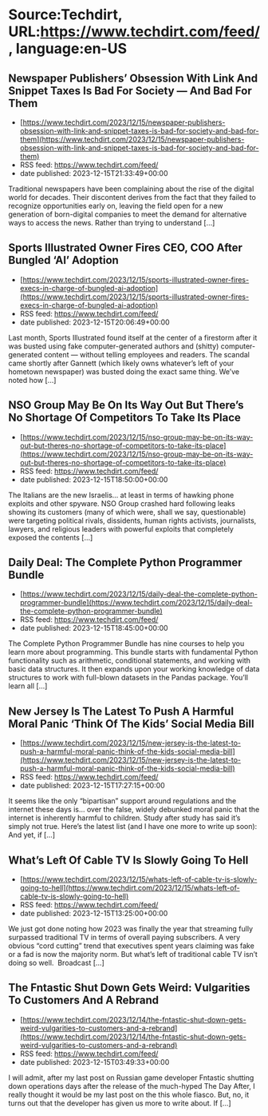 # Source:Techdirt, URL:https://www.techdirt.com/feed/, language:en-US

## Newspaper Publishers’ Obsession With Link And Snippet Taxes Is Bad For Society — And Bad For Them
 - [https://www.techdirt.com/2023/12/15/newspaper-publishers-obsession-with-link-and-snippet-taxes-is-bad-for-society-and-bad-for-them](https://www.techdirt.com/2023/12/15/newspaper-publishers-obsession-with-link-and-snippet-taxes-is-bad-for-society-and-bad-for-them)
 - RSS feed: https://www.techdirt.com/feed/
 - date published: 2023-12-15T21:33:49+00:00

Traditional newspapers have been complaining about the rise of the digital world for decades. Their discontent derives from the fact that they failed to recognize opportunities early on, leaving the field open for a new generation of born-digital companies to meet the demand for alternative ways to access the news. Rather than trying to understand [&#8230;]

## Sports Illustrated Owner Fires CEO, COO After Bungled ‘AI’ Adoption
 - [https://www.techdirt.com/2023/12/15/sports-illustrated-owner-fires-execs-in-charge-of-bungled-ai-adoption](https://www.techdirt.com/2023/12/15/sports-illustrated-owner-fires-execs-in-charge-of-bungled-ai-adoption)
 - RSS feed: https://www.techdirt.com/feed/
 - date published: 2023-12-15T20:06:49+00:00

Last month, Sports Illustrated found itself at the center of a firestorm after it was busted using fake computer-generated authors and (shitty) computer-generated content &#8212; without telling employees and readers. The scandal came shortly after Gannett (which likely owns whatever&#8217;s left of your hometown newspaper) was busted doing the exact same thing. We&#8217;ve noted how [&#8230;]

## NSO Group May Be On Its Way Out But There’s No Shortage Of Competitors To Take Its Place
 - [https://www.techdirt.com/2023/12/15/nso-group-may-be-on-its-way-out-but-theres-no-shortage-of-competitors-to-take-its-place](https://www.techdirt.com/2023/12/15/nso-group-may-be-on-its-way-out-but-theres-no-shortage-of-competitors-to-take-its-place)
 - RSS feed: https://www.techdirt.com/feed/
 - date published: 2023-12-15T18:50:00+00:00

The Italians are the new Israelis&#8230; at least in terms of hawking phone exploits and other spyware. NSO Group crashed hard following leaks showing its customers (many of which were, shall we say, questionable) were targeting political rivals, dissidents, human rights activists, journalists, lawyers, and religious leaders with powerful exploits that completely exposed the contents [&#8230;]

## Daily Deal: The Complete Python Programmer Bundle
 - [https://www.techdirt.com/2023/12/15/daily-deal-the-complete-python-programmer-bundle](https://www.techdirt.com/2023/12/15/daily-deal-the-complete-python-programmer-bundle)
 - RSS feed: https://www.techdirt.com/feed/
 - date published: 2023-12-15T18:45:00+00:00

The Complete Python Programmer Bundle has nine courses to help you learn more about programming. This bundle starts with fundamental Python functionality such as arithmetic, conditional statements, and working with basic data structures. It then expands upon your working knowledge of data structures to work with full-blown datasets in the Pandas package. You&#8217;ll learn all [&#8230;]

## New Jersey Is The Latest To Push A Harmful Moral Panic ‘Think Of The Kids’ Social Media Bill
 - [https://www.techdirt.com/2023/12/15/new-jersey-is-the-latest-to-push-a-harmful-moral-panic-think-of-the-kids-social-media-bill](https://www.techdirt.com/2023/12/15/new-jersey-is-the-latest-to-push-a-harmful-moral-panic-think-of-the-kids-social-media-bill)
 - RSS feed: https://www.techdirt.com/feed/
 - date published: 2023-12-15T17:27:15+00:00

It seems like the only “bipartisan” support around regulations and the internet these days is… over the false, widely debunked moral panic that the internet is inherently harmful to children. Study after study has said it’s simply not true. Here’s the latest list (and I have one more to write up soon): And yet, if [&#8230;]

## What’s Left Of Cable TV Is Slowly Going To Hell
 - [https://www.techdirt.com/2023/12/15/whats-left-of-cable-tv-is-slowly-going-to-hell](https://www.techdirt.com/2023/12/15/whats-left-of-cable-tv-is-slowly-going-to-hell)
 - RSS feed: https://www.techdirt.com/feed/
 - date published: 2023-12-15T13:25:00+00:00

We just got done noting how 2023 was finally the year that streaming fully surpassed traditional TV in terms of overall paying subscribers. A very obvious &#8220;cord cutting&#8221; trend that executives spent years claiming was&#160;fake or a fad is now the majority norm. But what&#8217;s left of traditional cable TV isn&#8217;t doing so well. &#160;Broadcast [&#8230;]

## The Fntastic Shut Down Gets Weird: Vulgarities To Customers And A Rebrand
 - [https://www.techdirt.com/2023/12/14/the-fntastic-shut-down-gets-weird-vulgarities-to-customers-and-a-rebrand](https://www.techdirt.com/2023/12/14/the-fntastic-shut-down-gets-weird-vulgarities-to-customers-and-a-rebrand)
 - RSS feed: https://www.techdirt.com/feed/
 - date published: 2023-12-15T03:49:33+00:00

I will admit, after my last post on Russian game developer Fntastic shutting down operations days after the release of the much-hyped The Day After, I really thought it would be my last post on the this whole fiasco. But, no, it turns out that the developer has given us more to write about. If [&#8230;]

